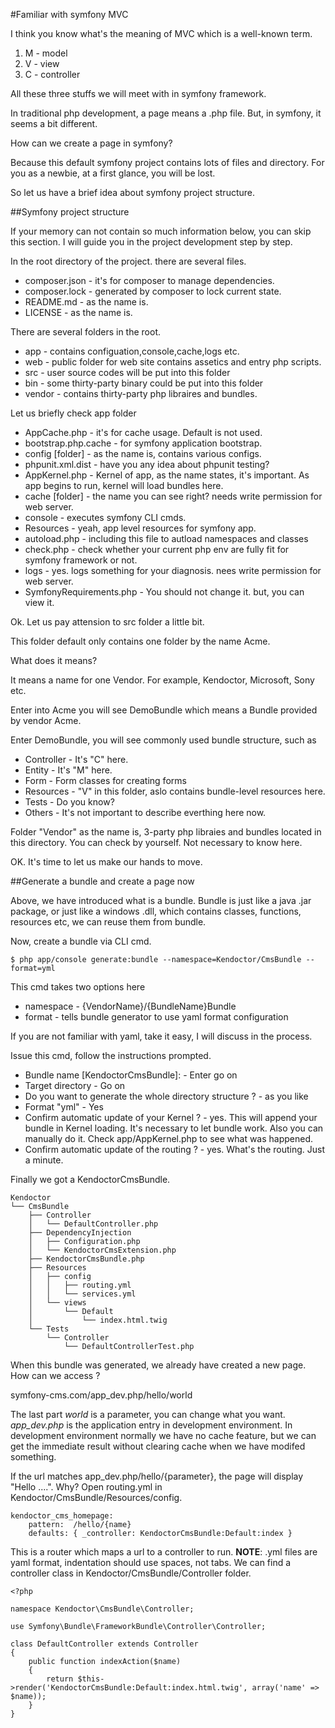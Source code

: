 #Familiar with symfony MVC

I think you know what's the meaning of MVC which is a well-known term.

1. M - model
2. V - view
3. C - controller

All these three stuffs we will meet with in symfony framework.

In traditional php development, a page means a .php file. But, in symfony, it seems a bit different.

How can we create a page in symfony?

Because this default symfony project contains lots of files and directory. For you as a newbie, at a first glance, you will be lost.

So let us have a brief idea about symfony project structure.

##Symfony project structure

If your memory can not contain so much information below, you can skip this section. I will guide you in the project development step by step.

In the root directory of the project. there are several files.

* composer.json - it's for composer to manage dependencies.
* composer.lock - generated by composer to lock current state.
* README.md - as the name is.
* LICENSE - as the name is.

There are several folders in the root.

* app - contains configuation,console,cache,logs etc.
* web - public folder for web site contains assetics and entry php scripts.
* src - user source codes will be put into this folder
* bin - some thirty-party binary could be put into this folder
* vendor - contains thirty-party php libraires and bundles.

Let us briefly check app folder

* AppCache.php - it's for cache usage. Default is not used.
* bootstrap.php.cache - for symfony application bootstrap.
* config [folder] - as the name is, contains various configs.
* phpunit.xml.dist - have you any idea about phpunit testing?
* AppKernel.php - Kernel of app, as the name states, it's important. As app begins to run, kernel will load bundles here.
* cache [folder] - the name you can see right? needs write permission for web server.
* console - executes symfony CLI cmds.
* Resources - yeah, app level resources for symfony app.
* autoload.php - including this file to autload namespaces and classes 
* check.php - check whether your current php env are fully fit for symfony framework or not.
* logs - yes. logs something for your diagnosis. nees write permission for web server.
* SymfonyRequirements.php - You should not change it. but, you can view it.

Ok. Let us pay attension to src folder a little bit.

This folder default only contains one folder by the name Acme. 

What does it means?

It means a name for one Vendor. For example, Kendoctor, Microsoft, Sony etc.

Enter into Acme you will see DemoBundle which means a Bundle provided by vendor Acme.

Enter DemoBundle, you will see commonly used bundle structure, such as

* Controller - It's "C" here. 
* Entity - It's "M" here.
* Form - Form classes for creating forms
* Resources - "V" in this folder, aslo contains bundle-level resources here.
* Tests - Do you know?
* Others - It's not important to describe everthing here now.

Folder "Vendor" as the name is, 3-party php libraies and bundles located in this directory. You can check by yourself. Not necessary to know here.

OK. It's time to let us make our hands to move.

##Generate a bundle and create a page now

Above, we have introduced what is a bundle. Bundle is just like a java .jar package, or just like a windows .dll, which contains classes, functions, resources etc, we can reuse them from bundle.

Now, create a bundle via CLI cmd.

```
$ php app/console generate:bundle --namespace=Kendoctor/CmsBundle --format=yml
```

This cmd takes two options here

* namespace - {VendorName}/{BundleName}Bundle
* format - tells bundle generator to use yaml format configuration

If you are not familiar with yaml, take it easy, I will discuss in the process.

Issue this cmd, follow the instructions prompted. 

* Bundle name [KendoctorCmsBundle]: - Enter go on
* Target directory - Go on
* Do you want to generate the whole directory structure ? - as you like
* Format "yml" - Yes
* Confirm automatic update of your Kernel ? - yes. This will append your bundle in Kernel loading. It's necessary to let bundle work. Also you can manually do it. Check app/AppKernel.php to see what was happened.
* Confirm automatic update of the routing ? - yes. What's the routing. Just a minute.

Finally we got a KendoctorCmsBundle.

```
Kendoctor
└── CmsBundle
    ├── Controller
    │   └── DefaultController.php
    ├── DependencyInjection
    │   ├── Configuration.php
    │   └── KendoctorCmsExtension.php
    ├── KendoctorCmsBundle.php
    ├── Resources
    │   ├── config
    │   │   ├── routing.yml
    │   │   └── services.yml
    │   └── views
    │       └── Default
    │           └── index.html.twig
    └── Tests
        └── Controller
            └── DefaultControllerTest.php
```

When this bundle was generated, we already have created a new page.
How can we access ?

symfony-cms.com/app_dev.php/hello/world

The last part *world* is a parameter, you can change what you want.
*app_dev.php* is the application entry in development environment.
In development environment normally we have no cache feature, but we can get the immediate result without clearing cache when we have modifed something.

If the url matches app_dev.php/hello/{parameter}, the page will display "Hello ....".
Why? Open routing.yml in Kendoctor/CmsBundle/Resources/config.

```
kendoctor_cms_homepage:
    pattern:  /hello/{name}
    defaults: { _controller: KendoctorCmsBundle:Default:index }
```

This is a router which maps a url to a controller to run.
**NOTE**: .yml files are yaml format, indentation should use spaces, not tabs.
We can find a controller class in Kendoctor/CmsBundle/Controller folder.

```
<?php

namespace Kendoctor\CmsBundle\Controller;

use Symfony\Bundle\FrameworkBundle\Controller\Controller;

class DefaultController extends Controller
{
    public function indexAction($name)
    {
        return $this->render('KendoctorCmsBundle:Default:index.html.twig', array('name' => $name));
    }
}
```
















